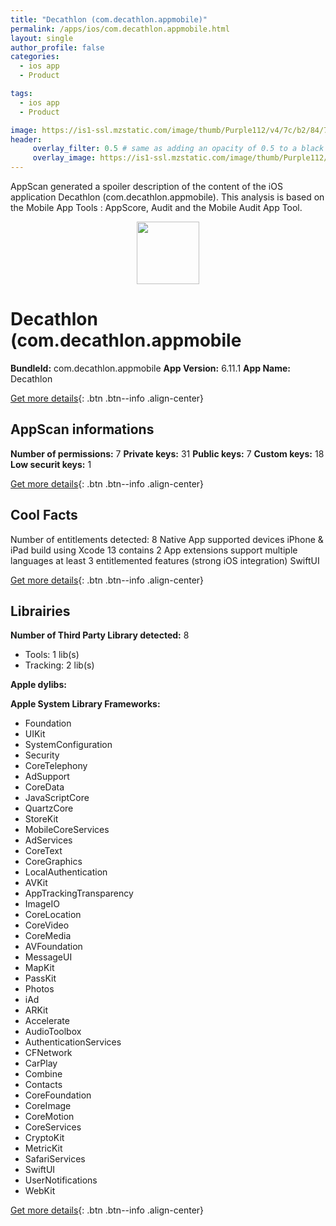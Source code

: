 ```yaml
---
title: "Decathlon (com.decathlon.appmobile)"
permalink: /apps/ios/com.decathlon.appmobile.html
layout: single
author_profile: false
categories: 
  - ios app 
  - Product 

tags: 
  - ios app 
  - Product 

image: https://is1-ssl.mzstatic.com/image/thumb/Purple112/v4/7c/b2/84/7cb2848c-e670-8f2d-693b-792a6b0ca7c6/AppIcon-0-1x_U007emarketing-0-7-0-85-220.png/512x512bb.jpg
header: 
     overlay_filter: 0.5 # same as adding an opacity of 0.5 to a black background
     overlay_image: https://is1-ssl.mzstatic.com/image/thumb/Purple112/v4/7c/b2/84/7cb2848c-e670-8f2d-693b-792a6b0ca7c6/AppIcon-0-1x_U007emarketing-0-7-0-85-220.png/512x512bb.jpg
---
```

AppScan generated a spoiler description of the content of the iOS application Decathlon (com.decathlon.appmobile). This analysis is based on the Mobile App Tools : AppScore, Audit and the Mobile Audit App Tool.

  
  
<div style="text-align: center;"><img src="https://is1-ssl.mzstatic.com/image/thumb/Purple112/v4/7c/b2/84/7cb2848c-e670-8f2d-693b-792a6b0ca7c6/AppIcon-0-1x_U007emarketing-0-7-0-85-220.png/512x512bb.jpg" width="100" height="100"></div>  
  
# Decathlon (com.decathlon.appmobile

**BundleId:** com.decathlon.appmobile
**App Version:** 6.11.1
**App Name:** Decathlon


[Get more details](/pricing.html){: .btn .btn--info .align-center}  
  
## AppScan informations 

**Number of permissions:** 7
**Private keys:** 31
**Public keys:** 7
**Custom keys:** 18
**Low securit keys:** 1
  
[Get more details](/pricing.html){: .btn .btn--info .align-center}

## Cool Facts

Number of entitlements detected: 8
Native App
supported devices iPhone & iPad
build using Xcode 13
contains 2 App extensions
support multiple languages
at least 3 entitlemented features (strong iOS integration)
SwiftUI
  
[Get more details](/pricing.html){: .btn .btn--info .align-center}

## Librairies 
**Number of Third Party Library detected:** 8
- Tools: 1 lib(s)
- Tracking: 2 lib(s)

**Apple dylibs:**


**Apple System Library Frameworks:**
- Foundation
- UIKit
- SystemConfiguration
- Security
- CoreTelephony
- AdSupport
- CoreData
- JavaScriptCore
- QuartzCore
- StoreKit
- MobileCoreServices
- AdServices
- CoreText
- CoreGraphics
- LocalAuthentication
- AVKit
- AppTrackingTransparency
- ImageIO
- CoreLocation
- CoreVideo
- CoreMedia
- AVFoundation
- MessageUI
- MapKit
- PassKit
- Photos
- iAd
- ARKit
- Accelerate
- AudioToolbox
- AuthenticationServices
- CFNetwork
- CarPlay
- Combine
- Contacts
- CoreFoundation
- CoreImage
- CoreMotion
- CoreServices
- CryptoKit
- MetricKit
- SafariServices
- SwiftUI
- UserNotifications
- WebKit


  
[Get more details](/pricing.html){: .btn .btn--info .align-center}


